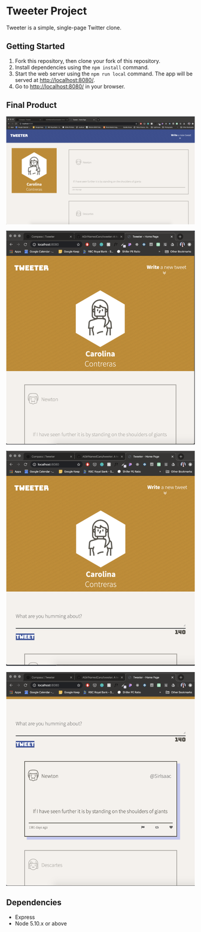 # Tweeter Project

Tweeter is a simple, single-page Twitter clone.


## Getting Started

1. Fork this repository, then clone your fork of this repository.
2. Install dependencies using the `npm install` command.
3. Start the web server using the `npm run local` command. The app will be served at <http://localhost:8080/>.
4. Go to <http://localhost:8080/> in your browser.

## Final Product
!["Desktop view of Tweeter"](https://github.com/AGirlNamedCaro/tweeter/blob/master/screenshots/Screen%20Shot%202020-01-30%20at%203.49.16%20PM.png?raw=true)

!["Mobile view "](https://github.com/AGirlNamedCaro/tweeter/blob/master/screenshots/Screen%20Shot%202020-01-30%20at%203.49.28%20PM.png?raw=true)

!["Mobile view with tweet submission form displayed"](https://github.com/AGirlNamedCaro/tweeter/blob/master/screenshots/Screen%20Shot%202020-01-30%20at%203.49.37%20PM.png?raw=true)

!["Box shadow animation on hover"](https://github.com/AGirlNamedCaro/tweeter/blob/master/screenshots/Screen%20Shot%202020-01-30%20at%203.49.54%20PM.png?raw=true)



## Dependencies

- Express
- Node 5.10.x or above

